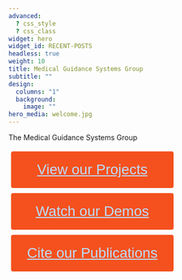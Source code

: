 ```yaml
---
advanced:
  ? css_style
  ? css_class
widget: hero
widget_id: RECENT-POSTS
headless: true
weight: 10
title: Medical Guidance Systems Group
subtitle: ""
design:
  columns: "1"
  background:
    image: ""
hero_media: welcome.jpg
---
```


The Medical Guidance Systems Group

<style>
.button {
  display: inline-block;
  border-radius: 4px;
  background-color: #f4511e;
  border: none;
  color: #FFFFFF;
  text-align: center;
  font-size: 28px;
  padding: 20px;
  width: 320px;
  transition: all 0.5s;
  cursor: pointer;
  margin: 5px;
}

.button span {
  cursor: pointer;
  display: inline-block;
  position: relative;
  transition: 0.5s;
}

.button span:after {
  content: '\00bb';
  position: absolute;
  opacity: 0;
  top: 0;
  right: -20px;
  transition: 0.5s;
}

.button:hover span {
  padding-right: 25px;
}

.button:hover span:after {
  opacity: 1;
  right: 0;
}
</style>

<button class="button" style="vertical-align:middle"><a href="/project" style="color:#bbdefb">View our Projects</a></button>
<br />
<button class="button" style="vertical-align:middle"><a href="/demo" style="color:#bbdefb">Watch our Demos</a></button>
<br />
<button class="button" style="vertical-align:middle"><a href="/publication" style="color:#bbdefb">Cite our Publications</a></button>
